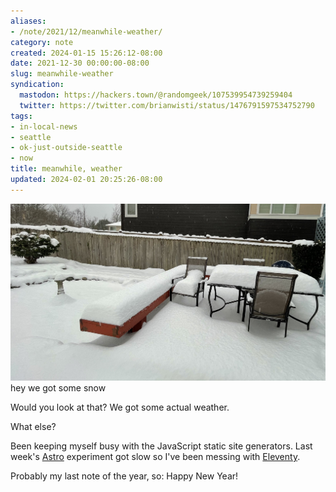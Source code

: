 ```yaml
---
aliases:
- /note/2021/12/meanwhile-weather/
category: note
created: 2024-01-15 15:26:12-08:00
date: 2021-12-30 00:00:00-08:00
slug: meanwhile-weather
syndication:
  mastodon: https://hackers.town/@randomgeek/107539954739259404
  twitter: https://twitter.com/brianwisti/status/1476791597534752790
tags:
- in-local-news
- seattle
- ok-just-outside-seattle
- now
title: meanwhile, weather
updated: 2024-02-01 20:25:26-08:00
---
```


![attachments/img/2021/cover-2021-12-30.jpg](../../../attachments/img/2021/cover-2021-12-30.jpg)
hey we got some snow

Would you look at that? We got some actual weather.

What else?

Been keeping myself busy with the JavaScript static site generators. Last week's [Astro](../../../card/Astro.md) experiment got slow so I've been messing with [Eleventy](../../../card/Eleventy.md).

Probably my last note of the year, so: Happy New Year!